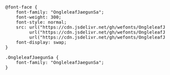 <pre>
@font-face {
    font-family: "OngleleafJaegunSa";
    font-weight: 300;
    font-style: normal;
    src: url("https://cdn.jsdelivr.net/gh/wefonts/OngleleafJaegunSa/OngleleafJaegunSa.woff2") format("woff2"),
         url("https://cdn.jsdelivr.net/gh/wefonts/OngleleafJaegunSa/OngleleafJaegunSa.woff") format("woff"),
         url("https://cdn.jsdelivr.net/gh/wefonts/OngleleafJaegunSa/OngleleafJaegunSa.ttf") format("truetype");
    font-display: swap;
}

.OngleleafJaegunSa {
    font-family: "OngleleafJaegunSa";
}
  
</pre>
